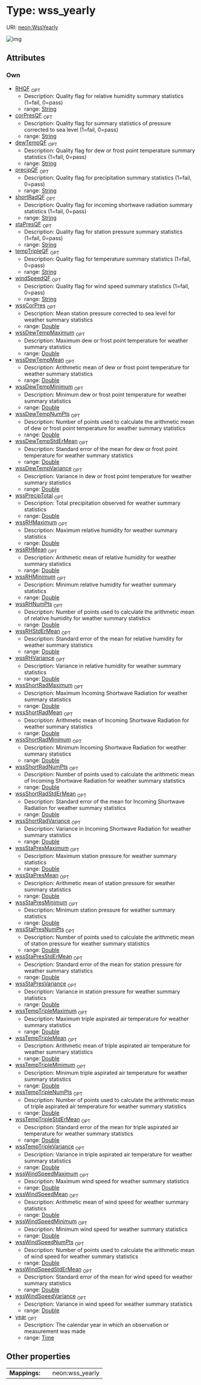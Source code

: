 
# Type: wss_yearly




URI: [neon:WssYearly](https://data.neonscience.org/WssYearly)


![img](http://yuml.me/diagram/nofunky;dir:TB/class/[WssYearly&#124;year:time%20%3F;corPresQF:string%20%3F;dewTempQF:string%20%3F;precipQF:string%20%3F;RHQF:string%20%3F;shortRadQF:string%20%3F;staPresQF:string%20%3F;tempTripleQF:string%20%3F;windSpeedQF:string%20%3F;wssCorPres:double%20%3F;wssDewTempMaximum:double%20%3F;wssDewTempMean:double%20%3F;wssDewTempMinimum:double%20%3F;wssDewTempStdErMean:double%20%3F;wssDewTempVariance:double%20%3F;wssPrecipTotal:double%20%3F;wssRHMaximum:double%20%3F;wssRHMean:double%20%3F;wssRHMinimum:double%20%3F;wssRHStdErMean:double%20%3F;wssRHVariance:double%20%3F;wssShortRadMaximum:double%20%3F;wssShortRadMean:double%20%3F;wssShortRadMinimum:double%20%3F;wssShortRadStdErMean:double%20%3F;wssShortRadVariance:double%20%3F;wssStaPresMaximum:double%20%3F;wssStaPresMean:double%20%3F;wssStaPresMinimum:double%20%3F;wssStaPresStdErMean:double%20%3F;wssStaPresVariance:double%20%3F;wssTempTripleMaximum:double%20%3F;wssTempTripleMean:double%20%3F;wssTempTripleMinimum:double%20%3F;wssTempTripleStdErMean:double%20%3F;wssTempTripleVariance:double%20%3F;wssWindSpeedMaximum:double%20%3F;wssWindSpeedMean:double%20%3F;wssWindSpeedMinimum:double%20%3F;wssWindSpeedStdErMean:double%20%3F;wssWindSpeedVariance:double%20%3F;wssDewTempNumPts:double%20%3F;wssRHNumPts:double%20%3F;wssShortRadNumPts:double%20%3F;wssStaPresNumPts:double%20%3F;wssTempTripleNumPts:double%20%3F;wssWindSpeedNumPts:double%20%3F])

## Attributes


### Own

 * [RHQF](RHQF.md)  <sub>OPT</sub>
    * Description: Quality flag for relative humidity summary statistics (1=fail, 0=pass)
    * range: [String](types/String.md)
 * [corPresQF](corPresQF.md)  <sub>OPT</sub>
    * Description: Quality flag for summary statistics of pressure corrected to sea level (1=fail, 0=pass)
    * range: [String](types/String.md)
 * [dewTempQF](dewTempQF.md)  <sub>OPT</sub>
    * Description: Quality flag for dew or frost point temperature summary statistics (1=fail, 0=pass)
    * range: [String](types/String.md)
 * [precipQF](precipQF.md)  <sub>OPT</sub>
    * Description: Quality flag for precipitation summary statistics (1=fail, 0=pass)
    * range: [String](types/String.md)
 * [shortRadQF](shortRadQF.md)  <sub>OPT</sub>
    * Description: Quality flag for incoming shortwave radiation summary statistics (1=fail, 0=pass)
    * range: [String](types/String.md)
 * [staPresQF](staPresQF.md)  <sub>OPT</sub>
    * Description: Quality flag for station pressure summary statistics (1=fail, 0=pass)
    * range: [String](types/String.md)
 * [tempTripleQF](tempTripleQF.md)  <sub>OPT</sub>
    * Description: Quality flag for temperature summary statistics (1=fail, 0=pass)
    * range: [String](types/String.md)
 * [windSpeedQF](windSpeedQF.md)  <sub>OPT</sub>
    * Description: Quality flag for wind speed summary statistics (1=fail, 0=pass)
    * range: [String](types/String.md)
 * [wssCorPres](wssCorPres.md)  <sub>OPT</sub>
    * Description: Mean station pressure corrected to sea level for weather summary statistics
    * range: [Double](types/Double.md)
 * [wssDewTempMaximum](wssDewTempMaximum.md)  <sub>OPT</sub>
    * Description: Maximum dew or frost point temperature for weather summary statistics
    * range: [Double](types/Double.md)
 * [wssDewTempMean](wssDewTempMean.md)  <sub>OPT</sub>
    * Description: Arithmetic mean of dew or frost point temperature for weather summary statistics
    * range: [Double](types/Double.md)
 * [wssDewTempMinimum](wssDewTempMinimum.md)  <sub>OPT</sub>
    * Description: Minimum dew or frost point temperature for weather summary statistics
    * range: [Double](types/Double.md)
 * [wssDewTempNumPts](wssDewTempNumPts.md)  <sub>OPT</sub>
    * Description: Number of points used to calculate the arithmetic mean of dew or frost point temperature for weather summary statistics
    * range: [Double](types/Double.md)
 * [wssDewTempStdErMean](wssDewTempStdErMean.md)  <sub>OPT</sub>
    * Description: Standard error of the mean for dew or frost point temperature for weather summary statistics
    * range: [Double](types/Double.md)
 * [wssDewTempVariance](wssDewTempVariance.md)  <sub>OPT</sub>
    * Description: Variance in dew or frost point temperature for weather summary statistics
    * range: [Double](types/Double.md)
 * [wssPrecipTotal](wssPrecipTotal.md)  <sub>OPT</sub>
    * Description: Total precipitation observed for weather summary statistics
    * range: [Double](types/Double.md)
 * [wssRHMaximum](wssRHMaximum.md)  <sub>OPT</sub>
    * Description: Maximum relative humidity for weather summary statistics
    * range: [Double](types/Double.md)
 * [wssRHMean](wssRHMean.md)  <sub>OPT</sub>
    * Description: Arithmetic mean of relative humidity for weather summary statistics
    * range: [Double](types/Double.md)
 * [wssRHMinimum](wssRHMinimum.md)  <sub>OPT</sub>
    * Description: Minimum relative humidity for weather summary statistics
    * range: [Double](types/Double.md)
 * [wssRHNumPts](wssRHNumPts.md)  <sub>OPT</sub>
    * Description: Number of points used to calculate the arithmetic mean of relative humidity for weather summary statistics
    * range: [Double](types/Double.md)
 * [wssRHStdErMean](wssRHStdErMean.md)  <sub>OPT</sub>
    * Description: Standard error of the mean for relative humidity for weather summary statistics
    * range: [Double](types/Double.md)
 * [wssRHVariance](wssRHVariance.md)  <sub>OPT</sub>
    * Description: Variance in relative humidity for weather summary statistics
    * range: [Double](types/Double.md)
 * [wssShortRadMaximum](wssShortRadMaximum.md)  <sub>OPT</sub>
    * Description: Maximum Incoming Shortwave Radiation for weather summary statistics
    * range: [Double](types/Double.md)
 * [wssShortRadMean](wssShortRadMean.md)  <sub>OPT</sub>
    * Description: Arithmetic mean of Incoming Shortwave Radiation for weather summary statistics
    * range: [Double](types/Double.md)
 * [wssShortRadMinimum](wssShortRadMinimum.md)  <sub>OPT</sub>
    * Description: Minimum Incoming Shortwave Radiation for weather summary statistics
    * range: [Double](types/Double.md)
 * [wssShortRadNumPts](wssShortRadNumPts.md)  <sub>OPT</sub>
    * Description: Number of points used to calculate the arithmetic mean of Incoming Shortwave Radiation for weather summary statistics
    * range: [Double](types/Double.md)
 * [wssShortRadStdErMean](wssShortRadStdErMean.md)  <sub>OPT</sub>
    * Description: Standard error of the mean for Incoming Shortwave Radiation for weather summary statistics
    * range: [Double](types/Double.md)
 * [wssShortRadVariance](wssShortRadVariance.md)  <sub>OPT</sub>
    * Description: Variance in Incoming Shortwave Radiation for weather summary statistics
    * range: [Double](types/Double.md)
 * [wssStaPresMaximum](wssStaPresMaximum.md)  <sub>OPT</sub>
    * Description: Maximum station pressure for weather summary statistics
    * range: [Double](types/Double.md)
 * [wssStaPresMean](wssStaPresMean.md)  <sub>OPT</sub>
    * Description: Arithmetic mean of station pressure for weather summary statistics
    * range: [Double](types/Double.md)
 * [wssStaPresMinimum](wssStaPresMinimum.md)  <sub>OPT</sub>
    * Description: Minimum station pressure for weather summary statistics
    * range: [Double](types/Double.md)
 * [wssStaPresNumPts](wssStaPresNumPts.md)  <sub>OPT</sub>
    * Description: Number of points used to calculate the arithmetic mean of station pressure for weather summary statistics
    * range: [Double](types/Double.md)
 * [wssStaPresStdErMean](wssStaPresStdErMean.md)  <sub>OPT</sub>
    * Description: Standard error of the mean for station pressure for weather summary statistics
    * range: [Double](types/Double.md)
 * [wssStaPresVariance](wssStaPresVariance.md)  <sub>OPT</sub>
    * Description: Variance in station pressure for weather summary statistics
    * range: [Double](types/Double.md)
 * [wssTempTripleMaximum](wssTempTripleMaximum.md)  <sub>OPT</sub>
    * Description: Maximum triple aspirated air temperature for weather summary statistics
    * range: [Double](types/Double.md)
 * [wssTempTripleMean](wssTempTripleMean.md)  <sub>OPT</sub>
    * Description: Arithmetic mean of triple aspirated air temperature for weather summary statistics
    * range: [Double](types/Double.md)
 * [wssTempTripleMinimum](wssTempTripleMinimum.md)  <sub>OPT</sub>
    * Description: Minimum triple aspirated air temperature for weather summary statistics
    * range: [Double](types/Double.md)
 * [wssTempTripleNumPts](wssTempTripleNumPts.md)  <sub>OPT</sub>
    * Description: Number of points used to calculate the arithmetic mean of triple aspirated air temperature for weather summary statistics
    * range: [Double](types/Double.md)
 * [wssTempTripleStdErMean](wssTempTripleStdErMean.md)  <sub>OPT</sub>
    * Description: Standard error of the mean for triple aspirated air temperature for weather summary statistics
    * range: [Double](types/Double.md)
 * [wssTempTripleVariance](wssTempTripleVariance.md)  <sub>OPT</sub>
    * Description: Variance in triple aspirated air temperature for weather summary statistics
    * range: [Double](types/Double.md)
 * [wssWindSpeedMaximum](wssWindSpeedMaximum.md)  <sub>OPT</sub>
    * Description: Maximum wind speed for weather summary statistics
    * range: [Double](types/Double.md)
 * [wssWindSpeedMean](wssWindSpeedMean.md)  <sub>OPT</sub>
    * Description: Arithmetic mean of wind speed for weather summary statistics
    * range: [Double](types/Double.md)
 * [wssWindSpeedMinimum](wssWindSpeedMinimum.md)  <sub>OPT</sub>
    * Description: Minimum wind speed for weather summary statistics
    * range: [Double](types/Double.md)
 * [wssWindSpeedNumPts](wssWindSpeedNumPts.md)  <sub>OPT</sub>
    * Description: Number of points used to calculate the arithmetic mean of wind speed for weather summary statistics
    * range: [Double](types/Double.md)
 * [wssWindSpeedStdErMean](wssWindSpeedStdErMean.md)  <sub>OPT</sub>
    * Description: Standard error of the mean for wind speed for weather summary statistics
    * range: [Double](types/Double.md)
 * [wssWindSpeedVariance](wssWindSpeedVariance.md)  <sub>OPT</sub>
    * Description: Variance in wind speed for weather summary statistics
    * range: [Double](types/Double.md)
 * [year](year.md)  <sub>OPT</sub>
    * Description: The calendar year in which an observation or measurement was made
    * range: [Time](types/Time.md)

## Other properties

|  |  |  |
| --- | --- | --- |
| **Mappings:** | | neon:wss_yearly |

